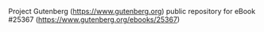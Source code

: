 Project Gutenberg (https://www.gutenberg.org) public repository for eBook #25367 (https://www.gutenberg.org/ebooks/25367)
